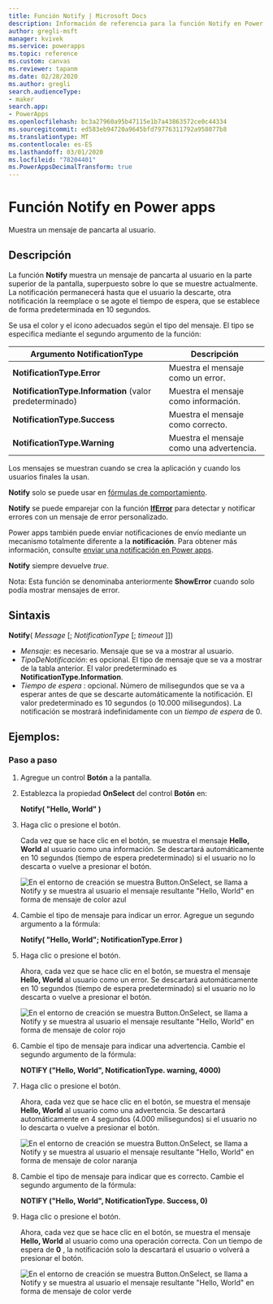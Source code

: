 ```yaml
---
title: Función Notify | Microsoft Docs
description: Información de referencia para la función Notify en Power Apps, incluidos ejemplos y sintaxis
author: gregli-msft
manager: kvivek
ms.service: powerapps
ms.topic: reference
ms.custom: canvas
ms.reviewer: tapanm
ms.date: 02/28/2020
ms.author: gregli
search.audienceType:
- maker
search.app:
- PowerApps
ms.openlocfilehash: bc3a27960a95b47115e1b7a43863572ce0c44334
ms.sourcegitcommit: ed583eb94720a9645bfd79776311792a958077b8
ms.translationtype: MT
ms.contentlocale: es-ES
ms.lasthandoff: 03/01/2020
ms.locfileid: "78204401"
ms.PowerAppsDecimalTransform: true
---
```

# <a name="notify-function-in-power-apps"></a>Función Notify en Power apps
Muestra un mensaje de pancarta al usuario.

## <a name="description"></a>Descripción
La función **Notify** muestra un mensaje de pancarta al usuario en la parte superior de la pantalla, superpuesto sobre lo que se muestre actualmente.  La notificación permanecerá hasta que el usuario la descarte, otra notificación la reemplace o se agote el tiempo de espera, que se establece de forma predeterminada en 10 segundos.

Se usa el color y el icono adecuados según el tipo del mensaje.   El tipo se especifica mediante el segundo argumento de la función:

| Argumento NotificationType | Descripción |
| --- | --- |
| **NotificationType.Error** | Muestra el mensaje como un error. |
| **NotificationType.Information** (valor predeterminado) | Muestra el mensaje como información.  |
| **NotificationType.Success** | Muestra el mensaje como correcto. |
| **NotificationType.Warning** | Muestra el mensaje como una advertencia. |

Los mensajes se muestran cuando se crea la aplicación y cuando los usuarios finales la usan.

**Notify** solo se puede usar en [fórmulas de comportamiento](../working-with-formulas-in-depth.md).

**Notify** se puede emparejar con la función [**IfError**](function-iferror.md) para detectar y notificar errores con un mensaje de error personalizado.

Power apps también puede enviar notificaciones de envío mediante un mecanismo totalmente diferente a la **notificación**.  Para obtener más información, consulte [enviar una notificación en Power apps](../add-notifications.md).

**Notify** siempre devuelve *true*.

Nota: Esta función se denominaba anteriormente **ShowError** cuando solo podía mostrar mensajes de error.

## <a name="syntax"></a>Sintaxis
**Notify**( *Message* [; *NotificationType* [; *timeout* ]])

* *Mensaje*: es necesario.  Mensaje que se va a mostrar al usuario.
* *TipoDeNotificación*: es opcional.  El tipo de mensaje que se va a mostrar de la tabla anterior.  El valor predeterminado es **NotificationType.Information**.  
* *Tiempo de espera* : opcional.  Número de milisegundos que se va a esperar antes de que se descarte automáticamente la notificación.  El valor predeterminado es 10 segundos (o 10.000 milisegundos).  La notificación se mostrará indefinidamente con un *tiempo de espera* de 0.

## <a name="examples"></a>Ejemplos:

### <a name="step-by-step"></a>Paso a paso

1. Agregue un control **Botón** a la pantalla.

2. Establezca la propiedad **OnSelect** del control **Botón** en:

    **Notify( "Hello, World" )**

3. Haga clic o presione el botón.  

    Cada vez que se hace clic en el botón, se muestra el mensaje **Hello, World** al usuario como una información.  Se descartará automáticamente en 10 segundos (tiempo de espera predeterminado) si el usuario no lo descarta o vuelve a presionar el botón.

    ![En el entorno de creación se muestra Button.OnSelect, se llama a Notify y se muestra al usuario el mensaje resultante "Hello, World" en forma de mensaje de color azul](media/function-showerror/hello-world.png)

4. Cambie el tipo de mensaje para indicar un error.  Agregue un segundo argumento a la fórmula:

    **Notify( "Hello, World"; NotificationType.Error )**

5. Haga clic o presione el botón.

    Ahora, cada vez que se hace clic en el botón, se muestra el mensaje **Hello, World** al usuario como un error.  Se descartará automáticamente en 10 segundos (tiempo de espera predeterminado) si el usuario no lo descarta o vuelve a presionar el botón.

    ![En el entorno de creación se muestra Button.OnSelect, se llama a Notify y se muestra al usuario el mensaje resultante "Hello, World" en forma de mensaje de color rojo](media/function-showerror/hello-world-error.png)

4. Cambie el tipo de mensaje para indicar una advertencia.  Cambie el segundo argumento de la fórmula:

    **NOTIFY ("Hello, World", NotificationType. warning, 4000)**

5. Haga clic o presione el botón.

    Ahora, cada vez que se hace clic en el botón, se muestra el mensaje **Hello, World** al usuario como una advertencia.  Se descartará automáticamente en 4 segundos (4.000 milisegundos) si el usuario no lo descarta o vuelve a presionar el botón.

    ![En el entorno de creación se muestra Button.OnSelect, se llama a Notify y se muestra al usuario el mensaje resultante "Hello, World" en forma de mensaje de color naranja](media/function-showerror/hello-world-warning.png)

4. Cambie el tipo de mensaje para indicar que es correcto.  Cambie el segundo argumento de la fórmula:

    **NOTIFY ("Hello, World", NotificationType. Success, 0)**

5. Haga clic o presione el botón.

    Ahora, cada vez que se hace clic en el botón, se muestra el mensaje **Hello, World** al usuario como una operación correcta.  Con un tiempo de espera de **0** , la notificación solo la descartará el usuario o volverá a presionar el botón.

    ![En el entorno de creación se muestra Button.OnSelect, se llama a Notify y se muestra al usuario el mensaje resultante "Hello, World" en forma de mensaje de color verde](media/function-showerror/hello-world-success.png)
